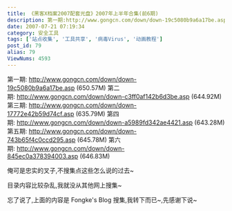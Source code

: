 ```yaml
---
title: 《黑客X档案2007配套光盘》2007年上半年合集(前6期)
description: 第一期:http://www.gongcn.com/down/down-19c5080b9a6a17be.asp(650.57M)第二期:http://www.gongcn.com/down/down-c3ff0af142b6d3be.asp(644.92M)第三期:http://www.gongcn.com/down/down-17772e42b59d74cf.asp(635.79M)第四期:http://www.gongcn.com/down/down-a5989fd342ae4421.asp(643.28M)第五期:http://www.gongcn.com/down/down-743b65f4c0ccd295.asp(645.78M)第六期:http://www.gongcn.com/down/down-845ec0a378394003.asp(646.83M)
date: 2007-07-21 07:19:34
category: 安全工具
tags: ['站点收集', '工具共享', '病毒Virus', '动画教程']
post_id: 79
alias: 79
ViewNums: 4593
---
```


第一期: <http://www.gongcn.com/down/down-19c5080b9a6a17be.asp> (650.57M)
第二期: <http://www.gongcn.com/down/down-c3ff0af142b6d3be.asp> (644.92M)
第三期: <http://www.gongcn.com/down/down-17772e42b59d74cf.asp> (635.79M)
第四期: <http://www.gongcn.com/down/down-a5989fd342ae4421.asp> (643.28M)
第五期: <http://www.gongcn.com/down/down-743b65f4c0ccd295.asp> (645.78M)
第六期: <http://www.gongcn.com/down/down-845ec0a378394003.asp> (646.83M)

俺可是忠实的叉子,不搜集点这些怎么说的过去~

目录内容比较杂乱,我就没从其他网上搜集~

忘了说了,上面的内容是 Fongke's Blog 搜集,我转下而已~,先感谢下说~

